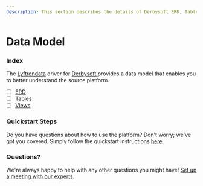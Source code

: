 ```yaml
---
description: This section describes the details of Derbysoft ERD, Tables, and Views.
---
```


# Data Model

### Index

The  [Lyftrondata](https://www.lyftrondata.com/) driver for [Derbysoft](https://www.lyftrondata.com/integration/derbysoft/)[ ](https://www.lyftrondata.com/integration/derbysoft/)provides a data model that enables you to better understand the source platform.

* [ ] [ERD](../../../marketing-analytics/derbysoft/data-model/erd.md)
* [ ] [Tables](../../../marketing-analytics/derbysoft/data-model/tables.md)
* [ ] [Views](../../../marketing-analytics/derbysoft/data-model/views.md)

### Quickstart Steps

Do you have questions about how to use the platform? Don't worry; we've got you covered. Simply follow the quickstart instructions [here](../../../../quickstart-steps.md).

### Questions? <a href="#questions" id="questions"></a>

We're always happy to help with any other questions you might have! [Set up a meeting with our experts](https://www.lyftrondata.com/book-a-meeting/).

